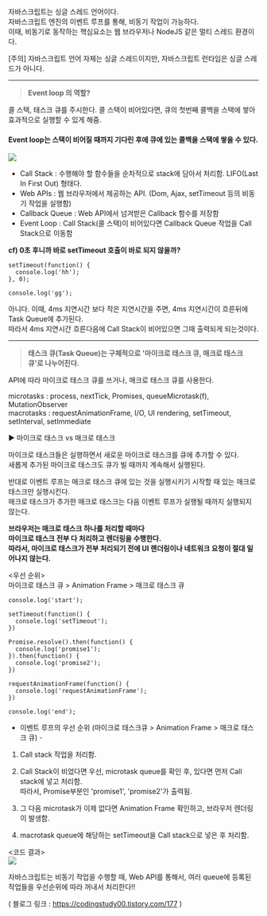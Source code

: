 자바스크립트는 싱글 스레드 언어이다.  
자바스크립트 엔진의 이벤트 루프를 통해, 비동기 작업이 가능하다.  
이때, 비동기로 동작하는 핵심요소는 웹 브라우저나 NodeJS 같은 멀티 스레드 환경이다.  

[주의] 자바스크립트 언어 자체는 싱글 스레드이지만, 자바스크립트 런타임은 싱글 스레드가 아니다.

------
> **Event loop 의 역할?**  

콜 스택, 태스크 큐를 주시한다.
콜 스택이 비어있다면, 큐의 첫번째 콜백을 스택에 쌓아 효과적으로 실행할 수 있게 해줌.

#### Event loop는 스택이 비어질 때까지 기다린 후에 큐에 있는 콜백을 스택에 쌓을 수 있다.

<img src="https://img1.daumcdn.net/thumb/R1280x0/?scode=mtistory2&fname=https%3A%2F%2Fblog.kakaocdn.net%2Fdn%2FK4AqE%2Fbtr9P364FQ4%2F8fza98RNHRGWnYhDfZN6D0%2Fimg.jpg">

* Call Stack : 수행해야 할 함수들을 순차적으로 stack에 담아서 처리함. LIFO(Last In First Out) 형태다.  
* Web APIs : 웹 브라우저에서 제공하는 API. (Dom, Ajax, setTimeout 등의 비동기 작업을 실행함)  
* Callback Queue : Web API에서 넘겨받은 Callback 함수를 저장함  
* Event Loop : Call Stack(콜 스택)이 비어있다면 Callback Queue 작업을 Call Stack으로 이동함   

**cf) 0초 후니까 바로 setTimeout 호출이 바로 되지 않을까?**   

    setTimeout(function() {
      console.log('hh');
    }, 0);

    console.log('gg');

아니다. 이때, 4ms 지연시간 보다 작은 지연시간을 주면, 4ms 지연시간이 흐른뒤에 Task Queue에 추가된다.  
따라서 4ms 지연시간 흐른다음에 Call Stack이 비어있으면 그때 출력되게 되는것이다.

-------
> **태스크 큐(Task Queue)는 구체적으로 '마이크로 태스크 큐, 매크로 태스크 큐'로 나누어진다.**

API에 따라 마이크로 태스크 큐를 쓰거나, 매크로 태스크 큐를 사용한다.

microtasks : process, nextTick, Promises, queueMicrotask(f), MutationObserver  
macrotasks : requestAnimationFrame, I/O, UI rendering, setTimeout, setInterval, setImmediate  

▶ 마이크로 태스크 vs 매크로 태스크

마이크로 태스크들은 실행하면서 새로운 마이크로 태스크를 큐에 추가할 수 있다.  
새롭게 추가된 마이크로 태스크도 큐가 빌 때까지 계속해서 실행된다.   

반대로 이벤트 루프는 매크로 태스크 큐에 있는 것을 실행시키기 시작할 때 있는 매크로 태스크만 실행시킨다.  
매크로 태스크가 추가한 매크로 태스크는 다음 이벤트 루프가 실행될 때까지 실행되지 않는다.

**브라우저는 매크로 태스크 하나를 처리할 때마다  
마이크로 태스크 전부 다 처리하고 렌더링을 수행한다.  
따라서, 마이크로 태스크가 전부 처리되기 전에 UI 렌더링이나 네트워크 요청이 절대 일어나지 않는다.**   


<우선 순위>  
마이크로 태스크 큐 > Animation Frame > 매크로 태스크 큐


    console.log('start');

    setTimeout(function() {
      console.log('setTimeout');
    })

    Promise.resolve().then(function() {
      console.log('promise1');
    }).then(function() {
      console.log('promise2');
    })

    requestAnimationFrame(function() {
      console.log('requestAnimationFrame');
    })

    console.log('end');
    
- 이벤트 루프의 우선 순위 (마이크로 태스크큐 > Animation Frame > 매크로 태스크 큐) -  

1. Call stack 작업을 처리함.  
2. Call Stack이 비었다면 우선, microtask queue를 확인 후, 있다면 먼저 Call stack에 넣고 처리함.  
 따라서, Promise부분인 'promise1', 'promise2'가 출력됨.   

3. 그 다음 microtask가 이제 없다면 Animation Frame 확인하고, 브라우저 렌더링이 발생함.  
4. macrotask queue에 해당하는 setTimeout을 Call stack으로 넣은 후 처리함.  

<코드 결과>  
<img src="https://img1.daumcdn.net/thumb/R1280x0/?scode=mtistory2&fname=https%3A%2F%2Fblog.kakaocdn.net%2Fdn%2FbAZF0O%2Fbtr9PeOzkGQ%2FkKXK1XPGJ8tKiOOLKkawO1%2Fimg.png">

자바스크립트는 비동기 작업을 수행할 때, Web API를 통해서, 여러 queue에 등록된 작업들을 우선순위에 따라 꺼내서 처리한다!!   
 

( 블로그 링크 : <https://codingstudy00.tistory.com/177> )
